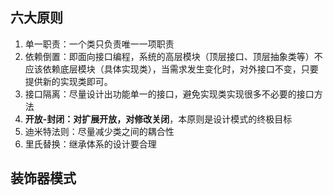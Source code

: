 ## 六大原则
 1. 单一职责：一个类只负责唯一一项职责
 2. 依赖倒置：即面向接口编程，系统的高层模块（顶层接口、顶层抽象类等）不应该依赖底层模块（具体实现类），当需求发生变化时，对外接口不变，只要提供新的实现类即可。
 3. 接口隔离：尽量设计出功能单一的接口，避免实现类实现很多不必要的接口方法
 4. **开放-封闭：对扩展开放，对修改关闭**，本原则是设计模式的终极目标
 5. 迪米特法则：尽量减少类之间的耦合性
 6. 里氏替换：继承体系的设计要合理
 ## 装饰器模式
 
 
 
 
 
